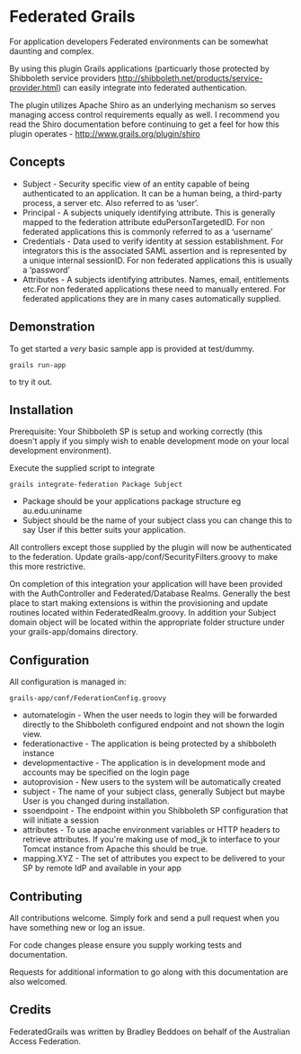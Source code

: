# Federated Grails

For application developers Federated environments can be somewhat daunting and complex.

By using this plugin Grails applications (particuarly those protected by Shibboleth service providers http://shibboleth.net/products/service-provider.html) can easily integrate into federated authentication.

The plugin utilizes Apache Shiro as an underlying mechanism so serves managing access control requirements equally as well. I recommend you read the Shiro documentation before continuing to get a feel for how this plugin operates - http://www.grails.org/plugin/shiro

Concepts
--------
* Subject - Security specific view of an entity capable of being authenticated to an application. It can be a human being, a third-party process, a server etc. Also referred to as ‘user’.
* Principal - A subjects uniquely identifying attribute. This is generally mapped to the federation attribute eduPersonTargetedID. For non federated applications this is commonly referred to as a ‘username’
* Credentials - Data used to verify identity at session establishment. For integrators this is the associated SAML assertion and is represented by a unique internal sessionID. For non federated applications this is usually a ‘password’
* Attributes - A subjects identifying attributes. Names, email, entitlements etc.For non federated applications these need to manually entered. For federated applications they are in many cases automatically supplied.

Demonstration
-------------
To get started a *very* basic sample app is provided at test/dummy.
 
    grails run-app

to try it out.

Installation
------------
Prerequisite: Your Shibboleth SP is setup and working correctly (this doesn't apply if you simply wish to enable development mode on your local development environment).

Execute the supplied script to integrate

    grails integrate-federation Package Subject

* Package should be your applications package structure eg au.edu.uniname
* Subject should be the name of your subject class you can change this to say User if this better suits your application.

All controllers except those supplied by the plugin will now be authenticated to the federation. Update grails-app/conf/SecurityFilters.groovy to make this more restrictive.

On completion of this integration your application will have been provided with the AuthController and Federated/Database Realms. Generally the best place to start making extensions is within the provisioning and update routines located within FederatedRealm.groovy. In addition your Subject domain object will be located within the appropriate folder structure under your grails-app/domains directory.

Configuration
-------------
All configuration is managed in:

    grails-app/conf/FederationConfig.groovy

* automatelogin - When the user needs to login they will be forwarded directly to the Shibboleth configured endpoint and not shown the login view.
* federationactive - The application is being protected by a shibboleth instance
* developmentactive - The application is in development mode and accounts may be specified on the login page
* autoprovision - New users to the system will be automatically created
* subject - The name of your subject class, generally Subject but maybe User is you changed during installation.
* ssoendpoint - The endpoint within you Shibboleth SP configuration that will initiate a session
* attributes - To use apache environment variables or HTTP headers to retrieve attributes. If you're making use of mod_jk to interface to your Tomcat instance from Apache this should be true.
* mapping.XYZ - The set of attributes you expect to be delivered to your SP by remote IdP and available in your app


Contributing
------------
All contributions welcome. Simply fork and send a pull request when you have something new or log an issue.

For code changes please ensure you supply working tests and documentation.

Requests for additional information to go along with this documentation are also welcomed.

Credits
-------
FederatedGrails was written by Bradley Beddoes on behalf of the Australian Access Federation.


